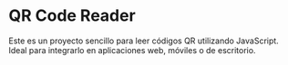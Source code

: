 # QR Code Reader

Este es un proyecto sencillo para leer códigos QR utilizando JavaScript. Ideal para integrarlo en aplicaciones web, móviles o de escritorio.


 <script src="https://unpkg.com/html5-qrcode" defer></script>